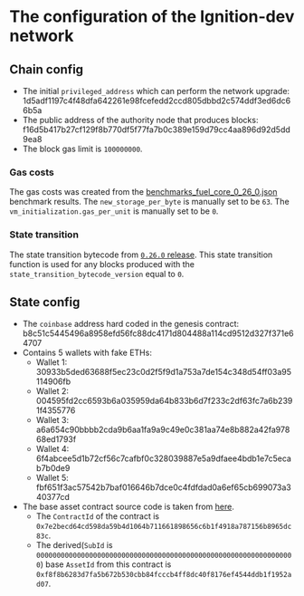 # The configuration of the Ignition-dev network

## Chain config
- The initial `privileged_address` which can perform the network upgrade: 1d5adf1197c4f48dfa642261e98fcefedd2ccd805dbbd2c574ddf3ed6dc66b5a
- The public address of the authority node that produces blocks: f16d5b417b27cf129f8b770df5f77fa7b0c389e159d79cc4aa896d92d5dd9ea8
- The block gas limit is `100000000`.

### Gas costs

The gas costs was created from the [benchmarks_fuel_core_0_26_0.json](benchmarks_fuel_core_0_26_0.json) benchmark results.
The `new_storage_per_byte` is manually set to be `63`.
The `vm_initialization.gas_per_unit` is manually set to be `0`.

### State transition
The state transition bytecode from [`0.26.0` release](https://github.com/FuelLabs/fuel-core/releases/download/v0.26.0/fuel-core-0.26.0-aarch64-apple-darwin.tar.gz).
This state transition function is used for any blocks produced with the `state_transition_bytecode_version` equal to `0`.

## State config
- The `coinbase` address hard coded in the genesis contract: b8c51c5445496a8958efd56fc88dc4171d804488a114cd9512d327f371e64707
- Contains 5 wallets with fake ETHs:
  - Wallet 1: 30933b5ded63688f5ec23c0d2f5f9d1a753a7de154c348d54ff03a95114906fb
  - Wallet 2: 004595fd2cc6593b6a035959da64b833b6d7f233c2df63fc7a6b2391f4355776
  - Wallet 3: a6a654c90bbbb2cda9b6aa1fa9a9c49e0c381aa74e8b882a42fa97868ed1793f
  - Wallet 4: 6f4abcee5d1b72cf56c7cafbf0c328039887e5a9dfaee4bdb1e7c5ecab7b0de9
  - Wallet 5: fbf651f3ac57542b7baf016646b7dce0c4fdfdad0a6ef65cb699073a340377cd
- The base asset contract source code is taken from [here](https://github.com/FuelLabs/fuel-bridge/tree/b0ebf0b01a903f1866156b7c370ff03d6fb4ec49/packages/base-asset).
  - The `ContractId` of the contract is `0x7e2becd64cd598da59b4d1064b711661898656c6b1f4918a787156b8965dc83c`.
  - The derived(`SubId` is `0000000000000000000000000000000000000000000000000000000000000000`) base `AssetId` from this contract is `0xf8f8b6283d7fa5b672b530cbb84fcccb4ff8dc40f8176ef4544ddb1f1952ad07`.
